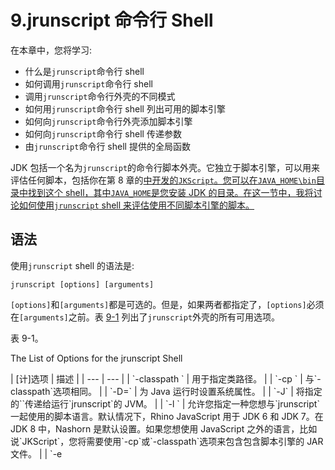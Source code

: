 # 9.jrunscript 命令行 Shell

在本章中，您将学习:

*   什么是`jrunscript`命令行 shell
*   如何调用`jrunscript`命令行 shell
*   调用`jrunscript`命令行外壳的不同模式
*   如何用`jrunscript`命令行 shell 列出可用的脚本引擎
*   如何向`jrunscript`命令行外壳添加脚本引擎
*   如何向`jrunscript`命令行 shell 传递参数
*   由`jrunscript`命令行 shell 提供的全局函数

JDK 包括一个名为`jrunscript`的命令行脚本外壳。它独立于脚本引擎，可以用来评估任何脚本，包括你在第 8 章的[中开发的`JKScript`。您可以在`JAVA_HOME\bin`目录中找到这个 shell，其中`JAVA_HOME`是您安装 JDK 的目录。在这一节中，我将讨论如何使用`jrunscript` shell 来评估使用不同脚本引擎的脚本。](08.html)

## 语法

使用`jrunscript` shell 的语法是:

```
jrunscript [options] [arguments]
```

`[options]`和`[arguments]`都是可选的。但是，如果两者都指定了，`[options]`必须在`[arguments]`之前。表 [9-1](#Tab1) 列出了`jrunscript`外壳的所有可用选项。

表 9-1。

The List of Options for the jrunscript Shell

<colgroup><col> <col></colgroup> 
| [计]选项 | 描述 |
| --- | --- |
| `-classpath <path>` | 用于指定类路径。 |
| `-cp <path>` | 与`-classpath`选项相同。 |
| `-D<name>=<value>` | 为 Java 运行时设置系统属性。 |
| `-J<flag>` | 将指定的`<flag>`传递给运行`jrunscript`的 JVM。 |
| `-l <language>` | 允许您指定一种您想与`jrunscript`一起使用的脚本语言。默认情况下，Rhino JavaScript 用于 JDK 6 和 JDK 7。在 JDK 8 中，Nashorn 是默认设置。如果您想使用 JavaScript 之外的语言，比如说`JKScript`，您将需要使用`-cp`或`-classpath`选项来包含包含脚本引擎的 JAR 文件。 |
| `-e <script>` | 执行指定的脚本。通常，它用于执行一行脚本。 |
| `-encoding <encoding>` | 指定读取脚本文件时使用的字符编码。 |
| `-f <script-file>` | 以批处理模式评估指定的`script-file`。 |
| `-f -` | 允许您在交互模式下评估脚本。它从标准输入中读取脚本并执行它。 |
| `-help` | 输出帮助消息并退出。 |
| `-?` | 输出帮助消息并退出。 |
| `-q` | 列出所有可用的脚本引擎和出口。请注意，除了 JavaScript 之外的脚本引擎只有在您使用`-cp`或`-classpath`选项包含它们的 JAR 文件时才可用。 |

命令的`[arguments]`部分是一个参数列表，根据是否使用了`-e`或`-f`选项来解释。传递给脚本的参数在脚本中作为一个名为`arguments`的对象存在。关于在脚本中使用`arguments`对象的更多细节，请参考[第 4 章](04.html)。表 [9-2](#Tab2) 列出了与`-e`或`-f`选项一起使用时参数的解释。

表 9-2。

Interpretation of [arguments] in Combination of the -e or -f Option

<colgroup><col> <col> <col></colgroup> 
| -e 或-f 选项 | 争论 | 解释 |
| --- | --- | --- |
| `Yes` | `Yes` | 如果指定了`-e`或`-f`选项，所有参数都将作为脚本参数传递给脚本。 |
| `No` | `Yes` | 如果参数没有指定`-e`或`-f`选项，第一个参数被认为是要运行的脚本文件。其余的参数(如果有)作为脚本参数传递给脚本。 |
| `No` | `No` | 如果缺少参数和`-e`或`-f`选项，shell 将在交互模式下工作，以交互方式执行在标准输入中输入的脚本。 |

## 外壳的执行模式

您可以在以下三种模式下使用`jrunscript` shell:

*   单行模式
*   成批处理方式
*   对话方式

### 单行模式

`-e`选项允许您在一行模式下使用 shell。它执行一行脚本。以下命令使用 Nashorn 引擎在标准输出上打印一条消息:

```
C:\>jrunscript -e "print('Hello Nashorn!');"

Hello Nashorn!

C:\>
```

在单行模式下，整个脚本必须在一行中输入。但是，一行脚本可能包含多条语句。

### 成批处理方式

`-f`选项允许您在批处理模式下使用 shell。它执行一个脚本文件。考虑一个名为`jrunscripttest.js`的脚本文件，如清单 9-1 所示。

清单 9-1。用 Nashorn JavaScript 编写的 jrunscripttest.js 脚本文件

```
// jrunscripttest.js

// Print a message

print("Hello Nashorn!");

// Add two integers and print the value

var x = 10;

var y = 20;

var z = x + y;

printf("x + y = z", x, y, z);
```

以下命令以批处理模式运行`jrunscripttest.js`文件中的脚本。如果`jrunscripttest.js`文件不在当前目录中，您可能需要指定它的完整路径。

```
C:\>jrunscript -f jrunscripttest.js

Hello Nashorn!

10 + 20 = 30

C:\>
```

### 对话方式

在交互模式下，shell 读取并评估在标准输入上输入的脚本。有两种方法可以在交互模式下使用 shell:

*   不使用`-e`或`-f`选项，也不使用参数
*   使用“`-f -`”选项

以下命令不使用任何选项和参数来进入交互模式。按 Enter 键会让 shell 评估输入的脚本。请注意，您需要执行`exit()`或`quit()`功能来退出交互模式:

```
c:\>jrunscript

nashorn> print("Hello Interactive mode!");

Hello Interactive mode!

nashorn> var num = 190;

nashorn> print("num is " + num);

num is 190

nashorn> exit();

C:\>
```

## 列出可用的脚本引擎

`jrunscript` shell 是一个脚本语言中立的 shell。您可以使用它来运行脚本引擎 JAR 文件可用的任何脚本语言的脚本。缺省情况下，Nashorn JavaScript 引擎是可用的。要列出所有可用的脚本引擎，请使用如下所示的`-q`选项:

```
c:\>jrunscript -q

Language ECMAScript ECMA - 262 Edition 5.1 implementation "Oracle Nashorn" 1.8.0_05
```

请参考下一节如何将脚本引擎添加到 shell 中。

## 向外壳添加脚本引擎

如何让脚本引擎而不是 Nashorn 引擎对 shell 可用？要使脚本引擎对 shell 可用，您需要使用`-classpath`或`-cp`选项为脚本引擎提供 JAR 文件列表。以下命令通过为`Jython`和`JKScript`引擎提供 JAR 文件列表，使`JKScript`和`jython`脚本引擎对 shell 可用。请注意，默认情况下，Nashorn 引擎始终可用。该命令使用`-q`选项列出所有可用的脚本引擎:

```
c:\> jrunscript -cp C:\jython-standalone-2.5.3.jar;C:\jkscript.jar -q

Language python 2.5 implementation "jython" 2.5.3

Language ECMAScript ECMA - 262 Edition 5.1 implementation "Oracle Nashorn" 1.8.0_05

Language JKScript 1.0 implementation "JKScript Engine" 1.0
```

Tip

使用`-cp`或`-classpath`选项设置的类路径仅对使用该选项的命令有效。如果在交互模式下运行 shell，则类路径对整个交互会话都有效。

## 使用其他脚本引擎

您可以通过使用`-l`选项指定脚本引擎名称来使用其他脚本引擎。您必须使用`-cp`或`-classpath`选项为脚本引擎指定 JAR 文件，这样 shell 就可以访问引擎。以下命令在交互模式下使用`JKScript`引擎:

```
C:\>jrunscript -cp C:\jkscript.jar -l JKScript

jks> 10 + 30

40.0

jks> +89.7 + -9.7

80.0

jks>
```

## 向脚本传递参数

`jrunscript` shell 允许向脚本传递参数。这些参数在一个名为`arguments`的类似数组的对象中对脚本可用。您可以用特定于语言的方式访问脚本中的`arguments`数组。以下命令传递三个参数 10、20 和 30，并打印第一个参数的值:

```
C:\>jrunscript -e "print('First argument is ' + arguments[0])" 10 20 30

First argument is 10
```

考虑清单 9-2 所示的 Nashorn JavaScript 文件`nashornargstest.js`,它打印了传递给脚本的参数数量及其值。

清单 9-2。用 Nashorn JavaScript 编写的 nashornargstest.js 文件，用于打印命令行参数

```
// nashornargstest.js

print("Number of arguments:" + arguments.length);

print("Arguments are ") ;

for(var i = 0; i < arguments.length; i++) {

print(arguments[i]);

}
```

以下命令使用`jrunscript` shell 运行`nashornargstest.js`文件:

```
C:\>jrunscript nashornargstest.js

Number of arguments:0

Arguments are

C:\>jrunscript nashornargstest.js 10 20 30

Number of arguments:3

Arguments are

10

20

30
```

如果您想从 Java 应用程序运行`nashornargstest.js`文件，您需要向引擎传递一个名为`arguments`的参数。名为`arguments`的参数由 shell 自动传递给脚本，而不是由 Java 应用程序传递。

## 全局函数

`jrunscript`命令行 shell 使几个全局函数可供使用，如表 [9-3](#Tab3) 中所列。

表 9-3。

The List of Global Objects Loaded by the jrunscript Command-Line Shell

<colgroup><col> <col></colgroup> 
| 功能 | 描述 |
| --- | --- |
| `cat(path, pattern)` | 显示由`path`指定的文件、URL 或 InputStream 的内容。或者，您可以指定`pattern`只显示匹配的内容。 |
| `cd(target)` | 将当前工作目录更改为`target`目录。 |
| `cp(from, to)` | 将文件、URL 或流复制到另一个文件或流。 |
| `date()` | 使用当前区域设置打印当前日期。 |
| `del(pathname)` | `rm`命令的同义词。 |
| `dir(d, filter)` | `ls`命令的同义词。 |
| `dirname(pathname)` | 返回指定`pathname`的目录部分。 |
| `echo(str)` | 回显指定的字符串参数。 |
| `exec(cmd)` | 启动子进程，执行指定的命令，等待完成，并返回退出代码。 |
| `exit(code)` | 用指定的`code`作为退出代码退出 shell 程序。 |
| `find(dir, pattern, callback)` | 在`dir`中查找文件名与指定的`pattern`匹配的文件。当找到匹配时，调用`callback`函数传递找到的文件。搜索在所有子目录中递归执行。您可以将此表中列出的一些函数作为`callback`进行传递。如果没有指定`callback`，默认是打印找到的文件路径。如果未指定`pattern`，则打印所有文件。 |
| `grep(pattern, files)` | 类似 Unix 的`grep`，但是接受 JavaScript regex 模式。 |
| `ip(name)` | 打印给定域名的 IP 地址。 |
| `load(path)` | 从流、文件或 URL 加载并计算 JavaScript 代码。 |
| `ls(dir, filter)` | 列出`dir`中与`filter`正则表达式匹配的文件。 |
| `mkdir(dir)` | 创建一个名为`dir`的新目录。 |
| `mkdirs(dir)` | 创建一个名为`dir`的目录，包括任何必要但不存在的父目录。 |
| `mv(from, to)` | 将文件移动到另一个目录。 |
| `printf(format, args)` | 一个类似 C 的 printf。 |
| `pwd()` | 打印工作目录。 |
| `quit(code)` | `exit(code)`的同义词。 |
| `read(prompt, multiline)` | 打印指定的`prompt`后，从标准输入中读取并返回一行或多行。默认提示是一个`>`。如果`multiline`为 0，则读取一行。如果`multiline`不为 0，则读取多行。你需要按下`Enter`来停止输入文本。 |
| `ren(from, to)` | `mv`的同义词。 |
| `rm(filePath)` | 删除带有指定`filePath`的文件。 |
| `rmdir(dirPath)` | 用指定的`dirPath`删除目录。 |
| `which(cmd)` | 基于 path 环境变量打印指定的`cmd`命令的路径。 |
| `XMLDocument(input)` | 将可以是文件路径或`Reader`的`input`转换为 DOM 文档对象。如果没有指定`input`，则返回一个空的 DOM 文档。 |
| `XMLResult(input)` | 将任意流或文件转换为`XMLResult`。如果`input`是`javax.xml.transform.Result`的实例，则返回`input`；如果`input`是`org.w3c.dom.Document`的实例，则返回一个`javax.xml.transform.dom.DOMResult`；否则，返回一个`javax.xml.transform.stream.StreamResult`。 |
| `XMLSource(input)` | 将任意流、文件、URL 转换为`XMLSource`。如果`input`是`javax.xml.transform.Source`的实例，则返回`input`；如果`input`是`org.w3c.dom.Document`的实例，则返回一个`javax.xml.transform.dom.DOMSource`；否则，返回一个`javax.xml.transform.stream.StreamSource`。 |
| `XSLTransform(input, style, output)` | 执行 XSLT 转换；`input`是输入的 XML`style`是 XML 样式表；`output`是输出 XML。`Input`、`style`可以是`URL`、`File`或`InputStream`；输出可以是一个`File`或一个`OutputStream`。 |

以下是使用`jrunscript`提供的一些实用函数的输出:

```
C:\>jrunscript
```

`nashorn> cat("`[`http://jdojo.com/about`](http://jdojo.com/about)T2】

`68      : <p>You can contact Kishori Sharan by email at <a href="``mailto:ksharan@jdojo.com``">``ksharan@jdojo.com`T4】

```
nashorn> var addr = read("Please enter your address: ", 1);

Please enter your address: 9999 Main St.

Please enter your address: Dreamland, HH 11111

Please enter your address:

nashorn> print(addr)

9999 Main St.

Dreamland, HH 11111

nashorn> which("jrunscript.exe");

c:\JAVA8\BIN\jrunscript.exe

nashorn>pwd()

C:\

nashorn>
```

这些实用函数中的大部分都是利用 Java 类库作为 Nashorn 脚本编写的。了解这些函数如何工作的最好方法是阅读源代码。您可以通过在`nashorn`命令提示符下输入函数名来打印非本地函数的源代码。以下命令序列向您展示了如何打印`exec(cmd)`函数的源代码。输出显示该函数在内部使用 Java `Runtime`类来运行命令:

```
c:\>jrunscript

nashorn> exec

function exec(cmd) {

var process = java.lang.Runtime.getRuntime().exec(cmd);

var inp = new DataInputStream(process.getInputStream());

var line = null;

while ((line = inp.readLine()) != null) {

println(line);

}

process.waitFor();

$exit = process.exitValue();

}

nashorn> exit()

c:\>
```

还有另外三个由`jrunscript`提供的全局函数值得一提。这些函数可以用作函数和构造函数:

*   `jlist(javaList)`
*   `jmap(javaMap)`
*   `JSInvoker(object)`

`jlist()`函数接受`java.util.List`的一个实例，并返回一个 JavaScript 对象，您可以用它来访问`List`，就像它是一个数组一样。您可以使用带索引的括号符号来访问`List`的元素。返回的对象包含一个`length`属性，它给出了`List`的大小。清单 9-3 包含了显示如何使用`jlist()`函数的代码。

清单 9-3。使用 jlist()函数

```
// jlisttest.js

// Create an ArrayList and add two elements to it

var ArrayList = Java.type("java.util.ArrayList");

var list = new ArrayList();

list.add("Ken");

list.add("Li");

// Convert the ArrayList into a Nashorn array

var names = jlist(list);

print("Accessing an ArrayList as a Nashorn array...");

for(var i = 0; i < names.length; i++) {

printf("names[%d] = %s", i, names[i]);

}
```

下面的命令使用`jrunscript`命令行 shell 执行清单 9-3 中的代码:

```
C:\>jrunscript -f jlisttest.js

Accessing an ArrayList as a Nashorn array...

names[0] = Ken

names[1] = Li
```

`jmap()`函数接受`java.util.Map`的一个实例，并返回一个 JavaScript 对象，您可以用它来访问`Map`。`Map`中的键成为 JavaScript 对象的属性。清单 9-4 包含了显示如何使用`jmap()`函数的代码。

清单 9-4。使用 jmap()函数

```
// jmaptest.js

// Create an HashMap and add two elements to it

var HashMap = Java.type("java.util.HashMap");

var map = new HashMap();

map.put("Ken", "(999) 777-3331");

map.put("Li", "(888) 444-1111");

// Convert the HashMap into a Nashorn object

var phoneDir = jmap(map);

print("Accessing a HashMap as a Nashorn object...");

for(var prop in phoneDir) {

printf("phoneDir['%s'] = %s", prop, phoneDir[prop]);

}

// Use dot notation to access the proeprty

var kenPhone = phoneDir.Ken; // Same as phoneDir["Ken"]

printf("phoneDir.Ken = %s", kenPhone)
```

下面的命令使用`jrunscript`命令行 shell 执行清单 9-4 中的代码:

```
C:\>jrunscript -f jmaptest.js

Accessing a HashMap as a Nashorn object...

phoneDir['Ken'] = (999) 777-3331

phoneDir['Li'] = (888) 444-1111

phoneDir.Ken = (999) 777-3331
```

`JSInvoker`()函数接受一个委托对象作为参数。当在`JSInvoker`对象上调用一个函数时，在委托对象上调用`invoke(name, args)`方法。被调用的函数名作为第一个参数传递给`invoke()`方法；传递给函数调用的参数作为第二个参数传递给`invoke()`方法。清单 9-5 显示了如何使用`JSInvoker`对象。

清单 9-5。使用 JSInvoker 对象

```
// jsinvokertest.js

var calcDelegate = { invoke: function(name, args) {

if (args.length !== 2) {

throw new Error("Must pass 2 arguments to " + name);

}

var value = 0;

if (name === "add")

value = args[0] + args[1];

else if (name === "subtract")

value = args[0] - args[1];

else if (name === "multiply")

value = args[0] * args[1];

else if (name === "divide")

value = args[0] / args[1];

else

throw new Error("Operation " + name + " not supported.");

return value;

}

};

var calc = new JSInvoker(calcDelegate);

var x = 20.44, y = 30.56;

var addResult = calc.add(x, y); // Will call calcDelegate.invoke("add", [x, y])

var subResult = calc.subtract(x, y);

var mulResult = calc.multiply(x, y);

var divResult = calc.divide(x, y);

printf("calc.add(%.2f, %.2f) = %.2f%n", x, y, addResult);

printf("calc.sub(%.2f, %.2f) = %.2f%n", x, y, subResult);

printf("calc.mul(%.2f, %.2f) = %.2f%n", x, y, mulResult);

printf("calc.div(%.2f, %.2f) = %.2f", x, y, divResult);
```

代码创建了一个名为`calcDelegate`的对象，它包含一个`invoke()`方法。`JSInvoker`对象包装了`calcDelegate`对象。当在`calc`对象上调用一个函数时，`calcDelegate`对象的`invoke()`方法被调用，函数名作为第一个参数，函数参数作为第二个参数以数组的形式传递。`invoke()`函数对参数执行加、减、乘、除操作。以下命令显示了如何执行代码:

```
c:\>jrunscript -f jsinvokertest.js

calc.add(20.44, 30.56) = 51.00

calc.sub(20.44, 30.56) = -10.12

calc.mul(20.44, 30.56) = 624.65

calc.div(20.44, 30.56) = 0.67
```

`JSInvoker`对象可以在 Java 7 中工作，但是当您运行这个例子时，会在 Java 8 中产生以下错误。好像是 Java 8 引入的 bug:

```
c:\>jrunscript -f jsinvokertest.js

script error in file jsinvoker.js : TypeError: [object JSAdapter] has no such function "add" in jsinvoker.js at line number 25
```

`jrunscript` shell 还为几个 Java 类创建了别名，比如`java.io.File`、j `ava.io.Reader`、j `ava.net.URL`等等，所以您可以通过它们的简单名称来引用它们。其他几个对象也被`jrunscript`曝光为全局对象。您可以使用以下命令在命令行上打印全局对象及其类型的完整列表。仅显示了部分输出。注意，输出还将包括一个名为`p`的属性，这是在`for`循环中声明的变量名。

```
c:\>jrunscript

nashorn> for(var p in this) print(p, typeof this[p]);

engine object

JSInvoker function

jmap function

jlist function

inStream function

outStream function

streamClose function

javaByteArray function

pwd function

...

nashorn>exit()

c:\
```

## 摘要

JDK 包括一个名为`jrunscript`的独立于脚本引擎的命令行 shell。它可用于评估在命令行或从文件中输入的脚本。您可以在`JAVA_HOME\bin`目录中找到这个 shell，其中`JAVA_HOME`是您安装 JDK 的目录。

`jrunscript`命令行 shell 可以运行用 Java 支持的任何脚本语言编写的脚本。默认情况下，它运行 Nashorn 脚本。要使用 Nashorn 之外的脚本语言，您需要使用`–cp`或`–classpath`选项将该语言的 JAR 文件包含在`jrunscript`中。`–l`选项让您选择想要使用的脚本语言。

您可以在一行程序模式、批处理模式和交互模式下使用`jrunscript`。单行模式允许您执行一行脚本。使用`–e`选项调用一行程序模式。批处理模式允许您执行存储在文件中的脚本。使用`–f`选项调用批处理模式。交互模式允许您以交互方式执行在命令行上输入的脚本。不使用`–e`和`–f`选项，或者使用`–f –`选项(注意`–f`后的`–`)调用交互模式。

您可以使用`–q`选项用`jrunscript`列出所有可用的脚本引擎。注意，您必须包含除 Nashorn 之外的语言的脚本引擎的 JAR 文件，以使它们在`jrunscript`中可用。`jrunscript` shell 提供了几个有用的全局函数和对象。例如，`cat()`函数可以用来打印一个文件或 URL 的内容，可选地应用一个过滤器。